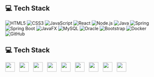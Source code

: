 ## 💻 Tech Stack

![HTML5](https://img.shields.io/badge/HTML5-E34F26?style=flat&logo=html5&logoColor=white)
![CSS3](https://img.shields.io/badge/CSS3-1572B6?style=flat&logo=css3&logoColor=white)
![JavaScript](https://img.shields.io/badge/JavaScript-F7DF1E?style=flat&logo=javascript&logoColor=black)
![React](https://img.shields.io/badge/React-20232A?style=flat&logo=react&logoColor=61DAFB)
![Node.js](https://img.shields.io/badge/Node.js-339933?style=flat&logo=nodedotjs&logoColor=white)
![Java](https://img.shields.io/badge/Java-ED8B00?style=flat&logo=java&logoColor=white)
![Spring](https://img.shields.io/badge/Spring-6DB33F?style=flat&logo=spring&logoColor=white)
![Spring Boot](https://img.shields.io/badge/Spring_Boot-6DB33F?style=flat&logo=springboot&logoColor=white)
![JavaFX](https://img.shields.io/badge/JavaFX-8A4182?style=flat&logo=openjdk&logoColor=white)
![MySQL](https://img.shields.io/badge/MySQL-005C84?style=flat&logo=mysql&logoColor=white)
![Oracle](https://img.shields.io/badge/Oracle-F80000?style=flat&logo=oracle&logoColor=white)
![Bootstrap](https://img.shields.io/badge/Bootstrap-563D7C?style=flat&logo=bootstrap&logoColor=white)
![Docker](https://img.shields.io/badge/Docker-2496ED?style=flat&logo=docker&logoColor=white)
![GitHub](https://img.shields.io/badge/GitHub-181717?style=flat&logo=github&logoColor=white)

## 💻 Tech Stack

<img src="https://img.shields.io/badge/Java-ED8B00?style=flat&logo=java&logoColor=white" height="30" style="display: inline-block; margin-right: 10px;"/>
<img src="https://img.shields.io/badge/Spring-6DB33F?style=flat&logo=spring&logoColor=white" height="30" style="display: inline-block; margin-right: 10px;"/>
<img src="https://img.shields.io/badge/Spring_Boot-6DB33F?style=flat&logo=springboot&logoColor=white" height="30" style="display: inline-block; margin-right: 10px;"/>
<img src="https://img.shields.io/badge/JavaFX-8A4182?style=flat&logo=openjdk&logoColor=white" height="30" style="display: inline-block; margin-right: 10px;"/>
<img src="https://img.shields.io/badge/MySQL-005C84?style=flat&logo=mysql&logoColor=white" height="30" style="display: inline-block; margin-right: 10px;"/>
<img src="https://img.shields.io/badge/Oracle-F80000?style=flat&logo=oracle&logoColor=white" height="30" style="display: inline-block; margin-right: 10px;"/>
<img src="https://img.shields.io/badge/Bootstrap-563D7C?style=flat&logo=bootstrap&logoColor=white" height="30" style="display: inline-block; margin-right: 10px;"/>
<img src="https://img.shields.io/badge/Docker-2496ED?style=flat&logo=docker&logoColor=white" height="30" style="display: inline-block; margin-right: 10px;"/>
<img src="https://img.shields.io/badge/GitHub-181717?style=flat&logo=github&logoColor=white" height="30" style="display: inline-block; margin-right: 10px;"/>
